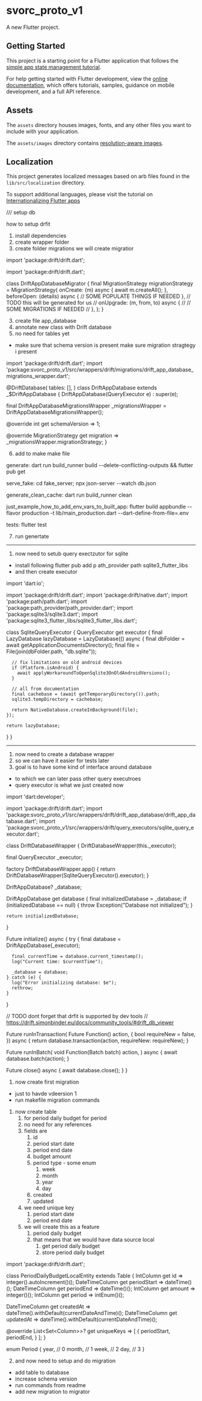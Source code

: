 # svorc_proto_v1

A new Flutter project.

## Getting Started

This project is a starting point for a Flutter application that follows the
[simple app state management
tutorial](https://flutter.dev/docs/development/data-and-backend/state-mgmt/simple).

For help getting started with Flutter development, view the
[online documentation](https://flutter.dev/docs), which offers tutorials,
samples, guidance on mobile development, and a full API reference.

## Assets

The `assets` directory houses images, fonts, and any other files you want to
include with your application.

The `assets/images` directory contains [resolution-aware
images](https://flutter.dev/docs/development/ui/assets-and-images#resolution-aware).

## Localization

This project generates localized messages based on arb files found in
the `lib/src/localization` directory.

To support additional languages, please visit the tutorial on
[Internationalizing Flutter
apps](https://flutter.dev/docs/development/accessibility-and-localization/internationalization)


/// setup db

how to setup drfit

1. install dependencies 
2. create wrapper folder 
3. create folder migrations
	we will create migratior

import 'package:drift/drift.dart';

import 'package:drift/drift.dart';

class DriftAppDatabaseMigrator {
  final MigrationStrategy migrationStrategy = MigrationStrategy(
    onCreate: (m) async {
      await m.createAll();
    },
    beforeOpen: (details) async {
      // SOME POPULATE THINGS IF NEEDED
    },
    // TODO this will be generated for us
    // onUpgrade: (m, from, to) async {
    //   // SOME MIGRATIONS IF NEEDED
    // },
  );
}



3. create file app_database
4. annotate new class with Drift database
5. no need for tables yet
- make sure that schema version is present 
make sure migration stragtegy i present


import 'package:drift/drift.dart';
import 'package:svorc_proto_v1/src/wrappers/drift/migrations/drift_app_database_migrations_wrapper.dart';

@DriftDatabase(
  tables: [],
)
class DriftAppDatabase extends _$DriftAppDatabase {
  DriftAppDatabase(QueryExecutor e) : super(e);

  final DriftAppDatabaseMigrationsWrapper _migrationsWrapper =
      DriftAppDatabaseMigrationsWrapper();

  @override
  int get schemaVersion => 1;

  @override
  MigrationStrategy get migration => _migrationsWrapper.migrationStrategy;
}

6. add to make make file

generate: 
	dart run build_runner build --delete-conflicting-outputs && flutter pub get

serve_fake: 
	cd fake_server; npx json-server --watch db.json

generate_clean_cache:
	dart run build_runner clean

just_example_how_to_add_env_vars_to_built_app:
	flutter build appbundle --flavor production -t lib/main_production.dart --dart-define-from-file=.env

tests:
	flutter test

  7. run genertate


  ------

  1. now need to setub query exectzutor for sqlite 
  - install following 
  flutter pub add p
ath_provider path sqlite3_flutter_libs
- and then create executor


import 'dart:io';

import 'package:drift/drift.dart';
import 'package:drift/native.dart';
import 'package:path/path.dart';
import 'package:path_provider/path_provider.dart';
import 'package:sqlite3/sqlite3.dart';
import 'package:sqlite3_flutter_libs/sqlite3_flutter_libs.dart';

class SqliteQueryExecutor {
  QueryExecutor get executor {
    final LazyDatabase lazyDatabase = LazyDatabase(() async {
      final dbFolder = await getApplicationDocumentsDirectory();
      final file = File(join(dbFolder.path, "db.sqlite"));

      // fix limitations on old android devices
      if (Platform.isAndroid) {
        await applyWorkaroundToOpenSqlite3OnOldAndroidVersions();
      }

      // all from documentation
      final cachebase = (await getTemporaryDirectory()).path;
      sqlite3.tempDirectory = cachebase;

      return NativeDatabase.createInBackground(file);
    });

    return lazyDatabase;
  }
}




  ------
  1. now need to create a database wrapper
  1. so we can have it easier for tests later
  2. goal is to have some kind of interface around database
  - to which we can later pass other query executroes 
  - query executor is what we just created now


  import 'dart:developer';

import 'package:drift/drift.dart';
import 'package:svorc_proto_v1/src/wrappers/drift/drift_app_database/drift_app_database.dart';
import 'package:svorc_proto_v1/src/wrappers/drift/query_executors/sqlite_query_executor.dart';

class DriftDatabaseWrapper {
  DriftDatabaseWrapper(this._executor);

  final QueryExecutor _executor;

  factory DriftDatabaseWrapper.app() {
    return DriftDatabaseWrapper(SqliteQueryExecutor().executor);
  }

  DriftAppDatabase? _database;

  DriftAppDatabase get database {
    final initializedDatabase = _database;
    if (initializedDatabase == null) {
      throw Exception("Database not initialized");
    }

    return initializedDatabase;
  }

  Future<void> initialize() async {
    try {
      final database = DriftAppDatabase(_executor);

      final currentTime = database.current_timestamp();
      log("Current time: $currentTime");

      _database = database;
    } catch (e) {
      log("Error initializing database: $e");
      rethrow;
    }
  }

  // TODO dont forget that drfit is supported by dev tools
  // https://drift.simonbinder.eu/docs/community_tools/#drift_db_viewer

  Future<T> runInTransaction<T>(
    Future<T> Function() action, {
    bool requireNew = false,
  }) async {
    return database.transaction(action, requireNew: requireNew);
  }

  Future runInBatch(
    void Function(Batch batch) action,
  ) async {
    await database.batch(action);
  }

  Future<void> close() async {
    await database.close();
  }
}

1. now create first migration
- just to havde vdeersion 1
- run makefile migration commands

1. now create table
   1. for period daily budget for period
   2. no need for any references 
   3. fields are 
      1. id
      2. period start date
      3. period end date
      4. budget amount
      5. period type - some enum
         1. week
         2. month
         3. year
         4. day
      6. created 
      7. updated  
   4. we need unique key
      1. period start date 
      2. period end date 
   5. we will create this as a feature
      1. period daily budget
      2. that means that we would have data source local
         1. get period daily budget 
         2. store period daily budget

import 'package:drift/drift.dart';

class PeriodDailyBudgetLocalEntity extends Table {
  IntColumn get id => integer().autoIncrement()();
  DateTimeColumn get periodStart => dateTime()();
  DateTimeColumn get periodEnd => dateTime()();
  IntColumn get amount => integer()();
  IntColumn get period => intEnum<Period>()();

  DateTimeColumn get createdAt => dateTime().withDefault(currentDateAndTime)();
  DateTimeColumn get updatedAt => dateTime().withDefault(currentDateAndTime)();

  @override
  List<Set<Column<Object>>>? get uniqueKeys => [
        {
          periodStart,
          periodEnd,
        }
      ];
}

enum Period {
  year, // 0
  month, // 1
  week, // 2
  day, // 3
}





2. and now need to setup and do migration
- add table to database
- increase schema version
- run commands from readme
- add new migration to migrator
